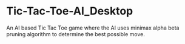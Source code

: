 # Tic-Tac-Toe-AI_Desktop
 An AI based Tic Tac Toe game where the AI uses minimax alpha beta pruning algorithm to determine the best possible move. 
